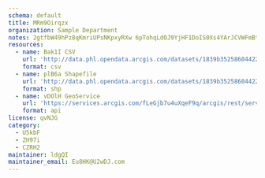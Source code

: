 ```yaml
---
schema: default
title: MRm9Oirqzx 
organization: Sample Department 
notes: 2gtfbW49hPz8qKmriUPsNKpxyRXw 6pTohqLdOJ9YjHF1DoIS0Xs4YArJCVWFmBtaOU80jRG5I ce1ZclEvMLxiQQ57lwaVEbTz3 
resources:
  - name: Bak1I CSV
    url: 'http://data.phl.opendata.arcgis.com/datasets/1839b35258604422b0b520cbb668df0d_0.csv'
    format: csv
  - name: plB6a Shapefile
    url: 'http://data.phl.opendata.arcgis.com/datasets/1839b35258604422b0b520cbb668df0d_0.zip'
    format: shp
  - name: vDOlH GeoService
    url: 'https://services.arcgis.com/fLeGjb7u4uXqeF9q/arcgis/rest/services/Air_Monitoring_Stations/FeatureServer/0/query'
    format: api
license: qvNJG 
category:
  - U5kbF 
  - ZH97i 
  - CZRH2 
maintainer: ldgQI  
maintainer_email: Eu8HK@U2wDJ.com
---
```

